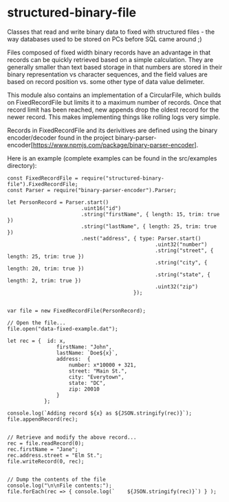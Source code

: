 structured-binary-file
======================
Classes that read and write binary data to fixed with structured files - the way databases used to be stored on PCs before SQL came around ;)

Files composed of fixed width binary records have an advantage in that records can be quickly retrieved based on a
simple calculation.  They are generally smaller than text based storage in that numbers are stored in their binary representation vs character sequences, and the field values are based on record position vs. some other type of
data value delimeter.

This module also contains an implementation of a CircularFile, which builds on FixedRecordFile but limits it to
a maximum number of records.  Once that record limit has been reached, new appends drop the oldest record for
the newer record.  This makes implementing things like rolling logs very simple.

Records in FixedRecordFile and its derivitives are defined using the binary encoder/decoder found in the
project binary-parser-encoder[https://www.npmjs.com/package/binary-parser-encoder].

Here is an example (complete examples can be found in the src/examples directory):
```
const FixedRecordFile = require("structured-binary-file").FixedRecordFile;
const Parser = require("binary-parser-encoder").Parser;

let PersonRecord = Parser.start()
                        .uint16("id")
                        .string("firstName", { length: 15, trim: true })
                        .string("lastName", { length: 25, trim: true })
                        .nest("address", { type: Parser.start()
                                                .uint32("number")
                                                .string("street", { length: 25, trim: true })
                                                .string("city", { length: 20, trim: true })
                                                .string("state", { length: 2, trim: true })
                                                .uint32("zip")
                                         });


var file = new FixedRecordFile(PersonRecord);

// Open the file...
file.open("data-fixed-example.dat");

let rec = {  id: x, 
                firstName: "John",
                lastName: `Doe${x}`, 
                address:  {
                    number: x*10000 + 321,
                    street: "Main St.",
                    city: "Everytown",
                    state: "DC",
                    zip: 20010
                }
            };

console.log(`Adding record ${x} as ${JSON.stringify(rec)}`);
file.appendRecord(rec);


// Retrieve and modify the above record...
rec = file.readRecord(0);
rec.firstName = "Jane";
rec.address.street = "Elm St.";
file.writeRecord(0, rec);


// Dump the contents of the file
console.log("\n\nFile contents:");
file.forEach(rec => { console.log(`    ${JSON.stringify(rec)}`) } );

```
